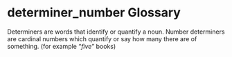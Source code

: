 # determiner_number Glossary
Determiners are words that identify or quantify a noun.  Number determiners are cardinal numbers which quantify or say how many there are of something.  (for example “*five*” books)